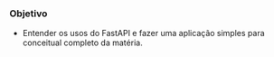 ### Objetivo
* Entender os usos do FastAPI e fazer uma aplicação simples para conceitual completo da matéria.
